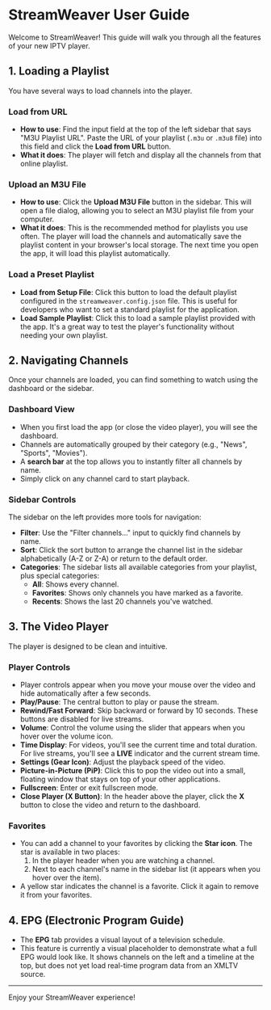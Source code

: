 # StreamWeaver User Guide

Welcome to StreamWeaver! This guide will walk you through all the features of your new IPTV player.

## 1. Loading a Playlist

You have several ways to load channels into the player.

### Load from URL
- **How to use**: Find the input field at the top of the left sidebar that says "M3U Playlist URL". Paste the URL of your playlist (`.m3u` or `.m3u8` file) into this field and click the **Load from URL** button.
- **What it does**: The player will fetch and display all the channels from that online playlist.

### Upload an M3U File
- **How to use**: Click the **Upload M3U File** button in the sidebar. This will open a file dialog, allowing you to select an M3U playlist file from your computer.
- **What it does**: This is the recommended method for playlists you use often. The player will load the channels and automatically save the playlist content in your browser's local storage. The next time you open the app, it will load this playlist automatically.

### Load a Preset Playlist
- **Load from Setup File**: Click this button to load the default playlist configured in the `streamweaver.config.json` file. This is useful for developers who want to set a standard playlist for the application.
- **Load Sample Playlist**: Click this to load a sample playlist provided with the app. It's a great way to test the player's functionality without needing your own playlist.

## 2. Navigating Channels

Once your channels are loaded, you can find something to watch using the dashboard or the sidebar.

### Dashboard View
- When you first load the app (or close the video player), you will see the dashboard.
- Channels are automatically grouped by their category (e.g., "News", "Sports", "Movies").
- A **search bar** at the top allows you to instantly filter all channels by name.
- Simply click on any channel card to start playback.

### Sidebar Controls
The sidebar on the left provides more tools for navigation:

- **Filter**: Use the "Filter channels..." input to quickly find channels by name.
- **Sort**: Click the sort button to arrange the channel list in the sidebar alphabetically (A-Z or Z-A) or return to the default order.
- **Categories**: The sidebar lists all available categories from your playlist, plus special categories:
    - **All**: Shows every channel.
    - **Favorites**: Shows only channels you have marked as a favorite.
    - **Recents**: Shows the last 20 channels you've watched.

## 3. The Video Player

The player is designed to be clean and intuitive.

### Player Controls
- Player controls appear when you move your mouse over the video and hide automatically after a few seconds.
- **Play/Pause**: The central button to play or pause the stream.
- **Rewind/Fast Forward**: Skip backward or forward by 10 seconds. These buttons are disabled for live streams.
- **Volume**: Control the volume using the slider that appears when you hover over the volume icon.
- **Time Display**: For videos, you'll see the current time and total duration. For live streams, you'll see a **LIVE** indicator and the current stream time.
- **Settings (Gear Icon)**: Adjust the playback speed of the video.
- **Picture-in-Picture (PiP)**: Click this to pop the video out into a small, floating window that stays on top of your other applications.
- **Fullscreen**: Enter or exit fullscreen mode.
- **Close Player (X Button)**: In the header above the player, click the **X** button to close the video and return to the dashboard.

### Favorites
- You can add a channel to your favorites by clicking the **Star icon**. The star is available in two places:
    1. In the player header when you are watching a channel.
    2. Next to each channel's name in the sidebar list (it appears when you hover over the item).
- A yellow star indicates the channel is a favorite. Click it again to remove it from your favorites.

## 4. EPG (Electronic Program Guide)

- The **EPG** tab provides a visual layout of a television schedule.
- This feature is currently a visual placeholder to demonstrate what a full EPG would look like. It shows channels on the left and a timeline at the top, but does not yet load real-time program data from an XMLTV source.

---

Enjoy your StreamWeaver experience!
